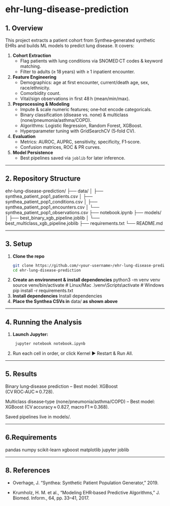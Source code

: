 # ehr-lung-disease-prediction

## 1. Overview
This project extracts a patient cohort from Synthea‑generated synthetic EHRs and builds ML models to predict lung disease. It covers:

1. **Cohort Extraction**  
   - Flag patients with lung conditions via SNOMED CT codes & keyword matching.  
   - Filter to adults (≥ 18 years) with ≥ 1 inpatient encounter.  
2. **Feature Engineering**  
   - Demographics: age at first encounter, current/death age, sex, race/ethnicity.  
   - Comorbidity count.  
   - Vital/sign observations in first 48 h (mean/min/max).  
3. **Preprocessing & Modeling**  
   - Impute & scale numeric features; one‑hot encode categoricals.  
   - Binary classification (disease vs. none) & multiclass (none/pneumonia/asthma/COPD).  
   - Algorithms: Logistic Regression, Random Forest, XGBoost.  
   - Hyperparameter tuning with GridSearchCV (5‑fold CV).  
4. **Evaluation**  
   - Metrics: AUROC, AUPRC, sensitivity, specificity, F1‑score.  
   - Confusion matrices, ROC & PR curves.  
5. **Model Persistence**  
   - Best pipelines saved via `joblib` for later inference.

---

## 2. Repository Structure
ehr-lung-disease-prediction/
├── data/
│ ├── synthea_patient_pop1_patients.csv
│ ├── synthea_patient_pop1_conditions.csv
│ ├── synthea_patient_pop1_encounters.csv
│ └── synthea_patient_pop1_observations.csv
├── notebook.ipynb
├── models/
│ ├── best_binary_xgb_pipeline.joblib
│ └── best_multiclass_xgb_pipeline.joblib
├── requirements.txt
└── README.md

---

## 3. Setup

1. **Clone the repo**  
   ```bash
   git clone https://github.com/<your‑username>/ehr-lung-disease-prediction.git
   cd ehr-lung-disease-prediction
2. **Create an environment & install dependencies**
python3 -m venv venv
source venv/bin/activate       # Linux/Mac
.\venv\Scripts\activate        # Windows
pip install -r requirements.txt
3. **Install dependencies**
Install dependencies
4. **Place the Synthea CSVs in** data/ **as shown above**

---

## 4. Running the Analysis
1. **Launch Jupyter:**
   ```bash
    jupyter notebook notebook.ipynb
2. Run each cell in order, or click Kernel ▶ Restart & Run All.

---

## 5. Results
Binary lung‑disease prediction
– Best model: XGBoost (CV ROC‑AUC ≈ 0.728).

Multiclass disease‑type (none/pneumonia/asthma/COPD)
– Best model: XGBoost (CV accuracy ≈ 0.827, macro F1 ≈ 0.368).

Saved pipelines live in models/.

---

## 6.Requirements
pandas
numpy
scikit-learn
xgboost
matplotlib
jupyter
joblib

---

## 8. References
- Overhage, J. “Synthea: Synthetic Patient Population Generator,” 2019.

- Krumholz, H. M. et al., “Modeling EHR‑based Predictive Algorithms,” J. Biomed. Inform., 64, pp. 33–41, 2017.
